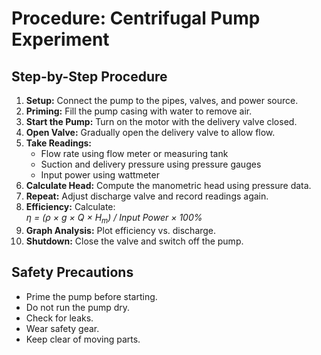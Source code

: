<!DOCTYPE html>
<html lang="en">
<head>
  <meta charset="UTF-8">
  
</head>
<body>
  <h1>Procedure: Centrifugal Pump Experiment</h1>

  <h2>Step-by-Step Procedure</h2>
  <ol>
    <li><strong>Setup:</strong> Connect the pump to the pipes, valves, and power source.</li>
    <li><strong>Priming:</strong> Fill the pump casing with water to remove air.</li>
    <li><strong>Start the Pump:</strong> Turn on the motor with the delivery valve closed.</li>
    <li><strong>Open Valve:</strong> Gradually open the delivery valve to allow flow.</li>
    <li><strong>Take Readings:</strong>
      <ul>
        <li>Flow rate using flow meter or measuring tank</li>
        <li>Suction and delivery pressure using pressure gauges</li>
        <li>Input power using wattmeter</li>
      </ul>
    </li>
    <li><strong>Calculate Head:</strong> Compute the manometric head using pressure data.</li>
    <li><strong>Repeat:</strong> Adjust discharge valve and record readings again.</li>
    <li><strong>Efficiency:</strong> Calculate:
      <br><em>η = (ρ × g × Q × H<sub>m</sub>) / Input Power × 100%</em>
    </li>
    <li><strong>Graph Analysis:</strong> Plot efficiency vs. discharge.</li>
    <li><strong>Shutdown:</strong> Close the valve and switch off the pump.</li>
  </ol>

  <h2>Safety Precautions</h2>
  <ul>
    <li>Prime the pump before starting.</li>
    <li>Do not run the pump dry.</li>
    <li>Check for leaks.</li>
    <li>Wear safety gear.</li>
    <li>Keep clear of moving parts.</li>
  </ul>
</body>
</html>

